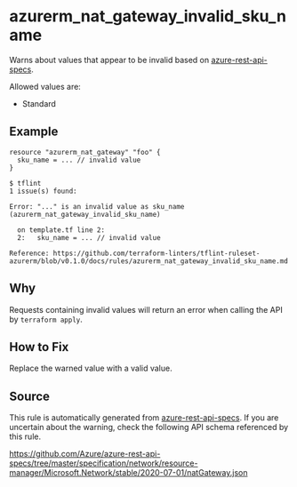 <!--- This file generated by `tools/apispec-rule-gen/main.go`. DO NOT EDIT --->

# azurerm_nat_gateway_invalid_sku_name

Warns about values that appear to be invalid based on [azure-rest-api-specs](https://github.com/Azure/azure-rest-api-specs).

Allowed values are:
- Standard

## Example

```hcl
resource "azurerm_nat_gateway" "foo" {
  sku_name = ... // invalid value
}
```

```
$ tflint
1 issue(s) found:

Error: "..." is an invalid value as sku_name (azurerm_nat_gateway_invalid_sku_name)

  on template.tf line 2:
  2:   sku_name = ... // invalid value

Reference: https://github.com/terraform-linters/tflint-ruleset-azurerm/blob/v0.1.0/docs/rules/azurerm_nat_gateway_invalid_sku_name.md

```

## Why

Requests containing invalid values will return an error when calling the API by `terraform apply`.

## How to Fix

Replace the warned value with a valid value.

## Source

This rule is automatically generated from [azure-rest-api-specs](https://github.com/Azure/azure-rest-api-specs). If you are uncertain about the warning, check the following API schema referenced by this rule.

https://github.com/Azure/azure-rest-api-specs/tree/master/specification/network/resource-manager/Microsoft.Network/stable/2020-07-01/natGateway.json
